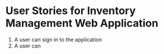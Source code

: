 # User Stories for Inventory Management Web Application
1. A user can sign in to the application
2. A user can 
